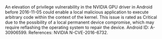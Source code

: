 An elevation of privilege vulnerability in the NVIDIA GPU driver in Android before 2016-11-05 could enable a local malicious application to execute arbitrary code within the context of the kernel. This issue is rated as Critical due to the possibility of a local permanent device compromise, which may require reflashing the operating system to repair the device. Android ID: A-30906599. References: NVIDIA N-CVE-2016-6732.